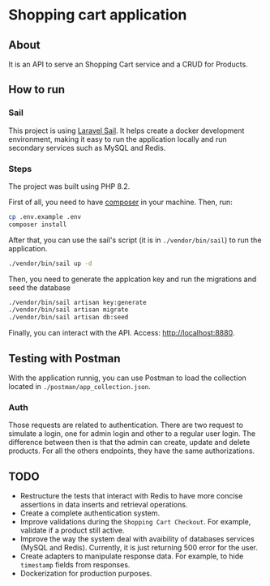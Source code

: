 # Shopping cart application

## About

It is an API to serve an Shopping Cart service and a CRUD for Products.

## How to run

### Sail

This project is using [Laravel Sail](https://laravel.com/docs/9.x/sail). It helps create a docker development environment, making it easy to run the application locally and run secondary services such as MySQL and Redis.

### Steps

The project was built using PHP 8.2.

First of all, you need to have [composer](https://getcomposer.org/) in your machine. Then, run:

```sh
cp .env.example .env
composer install
```

After that, you can use the sail's script (it is in `./vendor/bin/sail`) to run the application.

```sh
./vendor/bin/sail up -d
```

Then, you need to generate the applcation key and run the migrations and seed the database
```sh
./vendor/bin/sail artisan key:generate
./vendor/bin/sail artisan migrate
./vendor/bin/sail artisan db:seed
```

Finally, you can interact with the API. Access: [http://localhost:8880](http://localhost:8880).

## Testing with Postman

With the application runnig, you can use Postman to load the collection located in `./postman/app_collection.json`.

### Auth

Those requests are related to authentication. There are two request to simulate a login, one for admin login and other to a regular user login. The difference between then is that the admin can create, update and delete products. For all the others endpoints, they have the same authorizations.


## TODO

- Restructure the tests that interact with Redis to have more concise assertions in data inserts and retrieval operations.
- Create a complete authentication system.
- Improve validations during the `Shopping Cart Checkout`. For example, validate if a product still active.
- Improve the way the system deal with avaibility of databases services (MySQL and Redis). Currently, it is just returning 500 error for the user.
- Create adapters to manipulate response data. For example, to hide `timestamp` fields from responses.
- Dockerization for production purposes.
